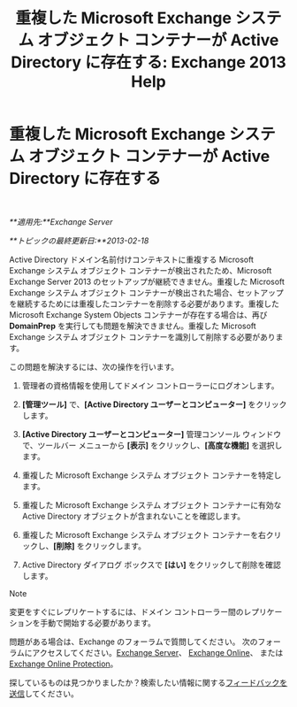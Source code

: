 ﻿---
title: '重複した Microsoft Exchange システム オブジェクト コンテナーが Active Directory に存在する: Exchange 2013 Help'
TOCTitle: 重複した Microsoft Exchange システム オブジェクト コンテナーが Active Directory に存在する
ms:assetid: cd0f45ab-89de-4653-b50d-c1157c2329d5
ms:mtpsurl: https://technet.microsoft.com/ja-jp/library/ms.exch.setupreadiness.adiniterrorrule(v=EXCHG.150)
ms:contentKeyID: 48270055
ms.date: 04/24/2018
mtps_version: v=EXCHG.150
ms.translationtype: HT
---

# 重複した Microsoft Exchange システム オブジェクト コンテナーが Active Directory に存在する

 

_**適用先:**Exchange Server_

_**トピックの最終更新日:**2013-02-18_

Active Directory ドメイン名前付けコンテキストに重複する Microsoft Exchange システム オブジェクト コンテナーが検出されたため、Microsoft Exchange Server 2013 のセットアップが継続できません。重複した Microsoft Exchange システム オブジェクト コンテナーが検出された場合、セットアップを継続するためには重複したコンテナーを削除する必要があります。重複した Microsoft Exchange System Objects コンテナーが存在する場合は、再び **DomainPrep** を実行しても問題を解決できません。重複した Microsoft Exchange システム オブジェクト コンテナーを識別して削除する必要があります。

この問題を解決するには、次の操作を行います。

1.  管理者の資格情報を使用してドメイン コントローラーにログオンします。

2.  **\[管理ツール\]** で、**\[Active Directory ユーザーとコンピューター\]** をクリックします。

3.  **\[Active Directory ユーザーとコンピューター\]** 管理コンソール ウィンドウで、ツールバー メニューから **\[表示\]** をクリックし、**\[高度な機能\]** を選択します。

4.  重複した Microsoft Exchange システム オブジェクト コンテナーを特定します。

5.  重複した Microsoft Exchange システム オブジェクト コンテナーに有効な Active Directory オブジェクトが含まれないことを確認します。

6.  重複した Microsoft Exchange システム オブジェクト コンテナーを右クリックし、**\[削除\]** をクリックします。

7.  Active Directory ダイアログ ボックスで **\[はい\]** をクリックして削除を確認します。


> [!NOTE]
> 変更をすぐにレプリケートするには、ドメイン コントローラー間のレプリケーションを手動で開始する必要があります。



問題がある場合は、Exchange のフォーラムで質問してください。 次のフォーラムにアクセスしてください。[Exchange Server](https://go.microsoft.com/fwlink/p/?linkid=60612)、 [Exchange Online](https://go.microsoft.com/fwlink/p/?linkid=267542)、 または [Exchange Online Protection](https://go.microsoft.com/fwlink/p/?linkid=285351)。

探しているものは見つかりましたか？検索したい情報に関する[フィードバックを送信](mailto:exsetuphelpfeedback@microsoft.com?subject=exchange%202013%20setup%20help%20feedback)してください。

